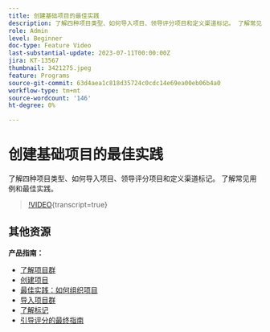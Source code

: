 ```yaml
---
title: 创建基础项目的最佳实践
description: 了解四种项目类型、如何导入项目、领导评分项目和定义渠道标记。 了解常见用例和最佳实践。
role: Admin
level: Beginner
doc-type: Feature Video
last-substantial-update: 2023-07-11T00:00:00Z
jira: KT-13567
thumbnail: 3421275.jpeg
feature: Programs
source-git-commit: 63d4aea1c818d35724c0cdc14e69ea00eb06b4a0
workflow-type: tm+mt
source-wordcount: '146'
ht-degree: 0%

---
```



# 创建基础项目的最佳实践

了解四种项目类型、如何导入项目、领导评分项目和定义渠道标记。 了解常见用例和最佳实践。

>[!VIDEO](https://video.tv.adobe.com/v/3421275/?learn=on){transcript=true}

## 其他资源

**产品指南：**

* [了解项目群](https://experienceleague.adobe.com/docs/marketo/using/product-docs/core-marketo-concepts/programs/creating-programs/understanding-programs.html)
* [创建项目](https://experienceleague.adobe.com/docs/marketo/using/product-docs/core-marketo-concepts/programs/creating-programs/create-a-program.html)
* [最佳实践：如何组织项目](https://experienceleague.adobe.com/docs/marketo/using/product-docs/core-marketo-concepts/programs/working-with-programs/best-practice-how-to-organize-your-programs.html)
* [导入项目群](https://experienceleague.adobe.com/docs/marketo/using/product-docs/core-marketo-concepts/programs/working-with-programs/import-a-program.html)
* [了解标记](https://experienceleague.adobe.com/docs/marketo/using/product-docs/core-marketo-concepts/programs/working-with-programs/understanding-tags.html)
* [引导评分的最终指南](https://business.adobe.com/resources/guides/lead-scoring.html)
